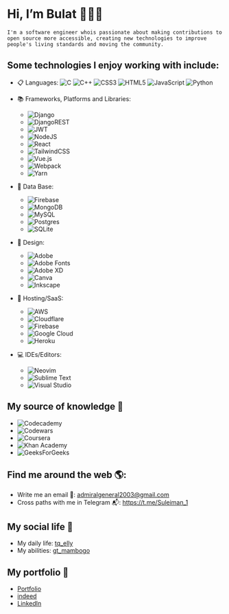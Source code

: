 # Hi, I’m Bulat 👋👨‍💻
`I'm a software engineer whois passionate about making contributions to open source more accessible, creating new technologies to improve people's living standards and moving the community.`


## Some technologies I enjoy working with include:

* 📋 Languages:
![C](https://img.shields.io/badge/c-%2300599C.svg?style=for-the-badge&logo=c&logoColor=white) ![C++](https://img.shields.io/badge/c++-%2300599C.svg?style=for-the-badge&logo=c%2B%2B&logoColor=white) ![CSS3](https://img.shields.io/badge/css3-%231572B6.svg?style=for-the-badge&logo=css3&logoColor=white) ![HTML5](https://img.shields.io/badge/html5-%23E34F26.svg?style=for-the-badge&logo=html5&logoColor=white) ![JavaScript](https://img.shields.io/badge/javascript-%23323330.svg?style=for-the-badge&logo=javascript&logoColor=%23F7DF1E) ![Python](https://img.shields.io/badge/python-3670A0?style=for-the-badge&logo=python&logoColor=ffdd54)

* 📚 Frameworks, Platforms and Libraries: 
    - ![Django](https://img.shields.io/badge/django-%23092E20.svg?style=for-the-badge&logo=django&logoColor=white)
    - ![DjangoREST](https://img.shields.io/badge/DJANGO-REST-ff1709?style=for-the-badge&logo=django&logoColor=white&color=ff1709&labelColor=gray)
    - ![JWT](https://img.shields.io/badge/JWT-black?style=for-the-badge&logo=JSON%20web%20tokens)
    - ![NodeJS](https://img.shields.io/badge/node.js-6DA55F?style=for-the-badge&logo=node.js&logoColor=white)
    - ![React](https://img.shields.io/badge/react-%2320232a.svg?style=for-the-badge&logo=react&logoColor=%2361DAFB)
    - ![TailwindCSS](https://img.shields.io/badge/tailwindcss-%2338B2AC.svg?style=for-the-badge&logo=tailwind-css&logoColor=white)
    - ![Vue.js](https://img.shields.io/badge/vuejs-%2335495e.svg?style=for-the-badge&logo=vuedotjs&logoColor=%234FC08D)
    - ![Webpack](https://img.shields.io/badge/webpack-%238DD6F9.svg?style=for-the-badge&logo=webpack&logoColor=black)
    - ![Yarn](https://img.shields.io/badge/yarn-%232C8EBB.svg?style=for-the-badge&logo=yarn&logoColor=white)

* 💾 Data Base: 
    - ![Firebase](https://img.shields.io/badge/Firebase-039BE5?style=for-the-badge&logo=Firebase&logoColor=white)
    - ![MongoDB](https://img.shields.io/badge/MongoDB-%234ea94b.svg?style=for-the-badge&logo=mongodb&logoColor=white)
    - ![MySQL](https://img.shields.io/badge/mysql-%2300f.svg?style=for-the-badge&logo=mysql&logoColor=white)
    - ![Postgres](https://img.shields.io/badge/postgres-%23316192.svg?style=for-the-badge&logo=postgresql&logoColor=white)
    - ![SQLite](https://img.shields.io/badge/sqlite-%2307405e.svg?style=for-the-badge&logo=sqlite&logoColor=white)

* 🎨 Design: 
    - ![Adobe](https://img.shields.io/badge/adobe-%23FF0000.svg?style=for-the-badge&logo=adobe&logoColor=white)
    - ![Adobe Fonts](https://img.shields.io/badge/Adobe%20Fonts-000B1D.svg?style=for-the-badge&logo=Adobe%20Fonts&logoColor=white)
    - ![Adobe XD](https://img.shields.io/badge/Adobe%20XD-470137?style=for-the-badge&logo=Adobe%20XD&logoColor=#FF61F6)
    - ![Canva](https://img.shields.io/badge/Canva-%2300C4CC.svg?style=for-the-badge&logo=Canva&logoColor=white)
    - ![Inkscape](https://img.shields.io/badge/Inkscape-e0e0e0?style=for-the-badge&logo=inkscape&logoColor=080A13) 


* 🎈 Hosting/SaaS: 
    - ![AWS](https://img.shields.io/badge/AWS-%23FF9900.svg?style=for-the-badge&logo=amazon-aws&logoColor=white)
    - ![Cloudflare](https://img.shields.io/badge/Cloudflare-F38020?style=for-the-badge&logo=Cloudflare&logoColor=white)
    - ![Firebase](https://img.shields.io/badge/firebase-%23039BE5.svg?style=for-the-badge&logo=firebase)
    - ![Google Cloud](https://img.shields.io/badge/GoogleCloud-%234285F4.svg?style=for-the-badge&logo=google-cloud&logoColor=white)
    - ![Heroku](https://img.shields.io/badge/heroku-%23430098.svg?style=for-the-badge&logo=heroku&logoColor=white)

* 💻 IDEs/Editors:
    - ![Neovim](https://img.shields.io/badge/NeoVim-%2357A143.svg?&style=for-the-badge&logo=neovim&logoColor=white)
    - ![Sublime Text](https://img.shields.io/badge/sublime_text-%23575757.svg?style=for-the-badge&logo=sublime-text&logoColor=important)
    - ![Visual Studio](https://img.shields.io/badge/Visual%20Studio-5C2D91.svg?style=for-the-badge&logo=visual-studio&logoColor=white)

## My source of knowledge 🏫
- ![Codecademy](https://img.shields.io/badge/Codecademy-FFF0E5?style=for-the-badge&logo=codecademy&logoColor=1F243A)
- ![Codewars](https://img.shields.io/badge/Codewars-B1361E?style=for-the-badge&logo=codewars&logoColor=grey)
- ![Coursera](https://img.shields.io/badge/Coursera-%230056D2.svg?style=for-the-badge&logo=Coursera&logoColor=white)
- ![Khan Academy](https://img.shields.io/badge/KhanAcademy-%2314BF96.svg?style=for-the-badge&logo=KhanAcademy&logoColor=white)
- ![GeeksForGeeks](https://img.shields.io/badge/GeeksforGeeks-gray?style=for-the-badge&logo=geeksforgeeks&logoColor=35914c) 

## Find me around the web 🌎:
- Write me an email 📧: admiralgeneral2003@gmail.com
- Cross paths with me in Telegram 📬: https://t.me/Suleiman_1

## My social life 🚵
- My daily life: <a href="https://instagram.com/tq_elly">tq_elly</a>
- My abilities: <a href="https://instagram.com/gt_mambogo">gt_mambogo</a>

## My portfolio 📜
- <a href="https://bulatnasyrov.herokuapp.com">Portfolio</a>
- <a href="https://profile.indeed.com/?hl=en&co=US&from=gnav-homepage&_ga=2.4494771.1630080302.1654453469-924135153.1654453469">indeed</a>
- <a href="https://www.linkedin.com/in/bulat-nasyrov-7705231bb">LinkedIn</a>

